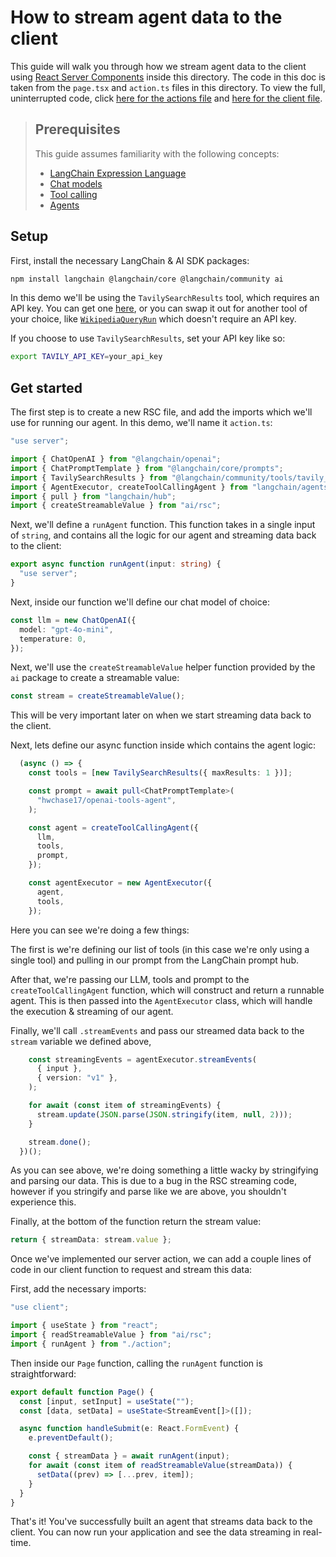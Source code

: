 # How to stream agent data to the client

This guide will walk you through how we stream agent data to the client using [React Server Components](https://react.dev/reference/rsc/server-components) inside this directory.
The code in this doc is taken from the `page.tsx` and `action.ts` files in this directory. To view the full, uninterrupted code, click [here for the actions file](./action.ts)
and [here for the client file](./page.tsx).

> ## Prerequisites
>
> This guide assumes familiarity with the following concepts:
>
> - [LangChain Expression Language](https://js.langchain.com/v0.2/docs/concepts#langchain-expression-language)
> - [Chat models](https://js.langchain.com/v0.2/docs/concepts#chat-models)
> - [Tool calling](https://js.langchain.com/v0.2/docs/concepts#functiontool-calling)
> - [Agents](https://js.langchain.com/v0.2/docs/concepts#agents)

## Setup

First, install the necessary LangChain & AI SDK packages:

```bash
npm install langchain @langchain/core @langchain/community ai
```

In this demo we'll be using the `TavilySearchResults` tool, which requires an API key. You can get one [here](https://app.tavily.com/), or you can swap it out for another tool of your choice, like
[`WikipediaQueryRun`](https://js.langchain.com/v0.2/docs/integrations/tools/wikipedia) which doesn't require an API key.

If you choose to use `TavilySearchResults`, set your API key like so:

```bash
export TAVILY_API_KEY=your_api_key
```

## Get started

The first step is to create a new RSC file, and add the imports which we'll use for running our agent. In this demo, we'll name it `action.ts`:

```typescript action.ts
"use server";

import { ChatOpenAI } from "@langchain/openai";
import { ChatPromptTemplate } from "@langchain/core/prompts";
import { TavilySearchResults } from "@langchain/community/tools/tavily_search";
import { AgentExecutor, createToolCallingAgent } from "langchain/agents";
import { pull } from "langchain/hub";
import { createStreamableValue } from "ai/rsc";
```

Next, we'll define a `runAgent` function. This function takes in a single input of `string`, and contains all the logic for our agent and streaming data back to the client:

```typescript action.ts
export async function runAgent(input: string) {
  "use server";
}
```

Next, inside our function we'll define our chat model of choice:

```typescript action.ts
const llm = new ChatOpenAI({
  model: "gpt-4o-mini",
  temperature: 0,
});
```

Next, we'll use the `createStreamableValue` helper function provided by the `ai` package to create a streamable value:

```typescript action.ts
const stream = createStreamableValue();
```

This will be very important later on when we start streaming data back to the client.

Next, lets define our async function inside which contains the agent logic:

```typescript action.ts
  (async () => {
    const tools = [new TavilySearchResults({ maxResults: 1 })];

    const prompt = await pull<ChatPromptTemplate>(
      "hwchase17/openai-tools-agent",
    );

    const agent = createToolCallingAgent({
      llm,
      tools,
      prompt,
    });

    const agentExecutor = new AgentExecutor({
      agent,
      tools,
    });
```

Here you can see we're doing a few things:

The first is we're defining our list of tools (in this case we're only using a single tool) and pulling in our prompt from the LangChain prompt hub.

After that, we're passing our LLM, tools and prompt to the `createToolCallingAgent` function, which will construct and return a runnable agent.
This is then passed into the `AgentExecutor` class, which will handle the execution & streaming of our agent.

Finally, we'll call `.streamEvents` and pass our streamed data back to the `stream` variable we defined above,

```typescript action.ts
    const streamingEvents = agentExecutor.streamEvents(
      { input },
      { version: "v1" },
    );

    for await (const item of streamingEvents) {
      stream.update(JSON.parse(JSON.stringify(item, null, 2)));
    }

    stream.done();
  })();
```

As you can see above, we're doing something a little wacky by stringifying and parsing our data. This is due to a bug in the RSC streaming code,
however if you stringify and parse like we are above, you shouldn't experience this.

Finally, at the bottom of the function return the stream value:

```typescript action.ts
return { streamData: stream.value };
```

Once we've implemented our server action, we can add a couple lines of code in our client function to request and stream this data:

First, add the necessary imports:

```typescript page.tsx
"use client";

import { useState } from "react";
import { readStreamableValue } from "ai/rsc";
import { runAgent } from "./action";
```

Then inside our `Page` function, calling the `runAgent` function is straightforward:

```typescript page.tsx
export default function Page() {
  const [input, setInput] = useState("");
  const [data, setData] = useState<StreamEvent[]>([]);

  async function handleSubmit(e: React.FormEvent) {
    e.preventDefault();

    const { streamData } = await runAgent(input);
    for await (const item of readStreamableValue(streamData)) {
      setData((prev) => [...prev, item]);
    }
  }
}
```

That's it! You've successfully built an agent that streams data back to the client. You can now run your application and see the data streaming in real-time.
